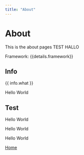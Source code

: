 ```yaml
---
title: "About"
---
```


# About

This is the about pages TEST HALLO

Framework: {{details.framework}}

## Info

{{ info.what }}

<Info> Hello World </Info>

## Test

<Warning> Hello World </Warning>

<Error> Hello World </Error>

<Success> Hello World </Success>

[Home](/)